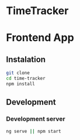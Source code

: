 # TimeTracker

# Frontend App

## Instalation

```bash
git clone
cd time-tracker
npm install
```

## Development

### Development server

```bash
ng serve || npm start
```
